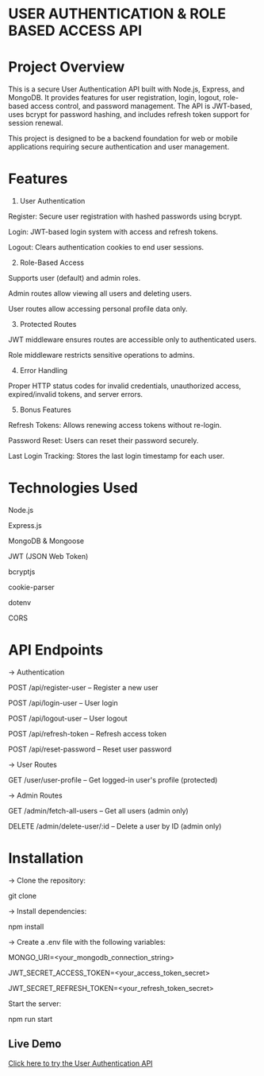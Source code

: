 # USER AUTHENTICATION & ROLE BASED ACCESS API

# Project Overview

This is a secure User Authentication API built with Node.js, Express, and MongoDB. It provides features for user registration, login, logout, role-based access control, and password management. The API is JWT-based, uses bcrypt for password hashing, and includes refresh token support for session renewal.

This project is designed to be a backend foundation for web or mobile applications requiring secure authentication and user management.

# Features
1. User Authentication

Register: Secure user registration with hashed passwords using bcrypt.

Login: JWT-based login system with access and refresh tokens.

Logout: Clears authentication cookies to end user sessions.

2. Role-Based Access

Supports user (default) and admin roles.

Admin routes allow viewing all users and deleting users.

User routes allow accessing personal profile data only.

3. Protected Routes

JWT middleware ensures routes are accessible only to authenticated users.

Role middleware restricts sensitive operations to admins.

4. Error Handling

Proper HTTP status codes for invalid credentials, unauthorized access, expired/invalid tokens, and server errors.

5. Bonus Features

Refresh Tokens: Allows renewing access tokens without re-login.

Password Reset: Users can reset their password securely.

Last Login Tracking: Stores the last login timestamp for each user.

# Technologies Used

Node.js

Express.js

MongoDB & Mongoose

JWT (JSON Web Token)

bcryptjs

cookie-parser

dotenv

CORS

# API Endpoints
-> Authentication

POST /api/register-user – Register a new user

POST /api/login-user – User login

POST /api/logout-user – User logout

POST /api/refresh-token – Refresh access token

POST /api/reset-password – Reset user password

-> User Routes

GET /user/user-profile – Get logged-in user's profile (protected)

-> Admin Routes

GET /admin/fetch-all-users – Get all users (admin only)

DELETE /admin/delete-user/:id – Delete a user by ID (admin only)


# Installation

-> Clone the repository:

git clone <repo-url>

-> Install dependencies:

npm install


-> Create a .env file with the following variables:

MONGO_URI=<your_mongodb_connection_string>

JWT_SECRET_ACCESS_TOKEN=<your_access_token_secret>

JWT_SECRET_REFRESH_TOKEN=<your_refresh_token_secret>


Start the server:

npm run start

## Live Demo
[Click here to try the User Authentication API](https://userauthentication-role-based-api.onrender.com)
